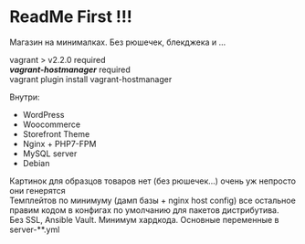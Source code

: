 # ReadMe First !!!
Магазин на минималках. Без рюшечек, блекджека и ...  

vagrant > v2.2.0 required  
***vagrant-hostmanager*** required  
vagrant plugin install vagrant-hostmanager

Внутри:
 - WordPress
 - Woocommerce
 - Storefront Theme
 - Nginx + PHP7-FPM
 - MySQL server
 - Debian  

Картинок для образцов товаров нет (без рюшечек...) очень уж непросто они генерятся  
Темплейтов по минимуму (дамп базы + nginx host config) все остальное правим кодом в конфигах по умолчанию для пакетов дистрибутива.  
Без SSL, Ansible Vault. Минимум хардкода. Основные переменные в server-**.yml
